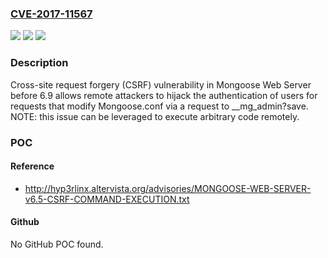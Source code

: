### [CVE-2017-11567](https://cve.mitre.org/cgi-bin/cvename.cgi?name=CVE-2017-11567)
![](https://img.shields.io/static/v1?label=Product&message=n%2Fa&color=blue)
![](https://img.shields.io/static/v1?label=Version&message=n%2Fa&color=blue)
![](https://img.shields.io/static/v1?label=Vulnerability&message=n%2Fa&color=brighgreen)

### Description

Cross-site request forgery (CSRF) vulnerability in Mongoose Web Server before 6.9 allows remote attackers to hijack the authentication of users for requests that modify Mongoose.conf via a request to __mg_admin?save.  NOTE: this issue can be leveraged to execute arbitrary code remotely.

### POC

#### Reference
- http://hyp3rlinx.altervista.org/advisories/MONGOOSE-WEB-SERVER-v6.5-CSRF-COMMAND-EXECUTION.txt

#### Github
No GitHub POC found.

